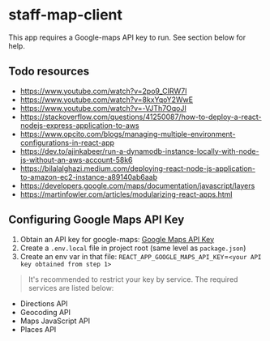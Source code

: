 # staff-map-client
This app requires a Google-maps API key to run. See section below for help.

## Todo resources
* https://www.youtube.com/watch?v=2po9_CIRW7I
* https://www.youtube.com/watch?v=8kxYqoY2WwE
* https://www.youtube.com/watch?v=-VJTh7OqoJI
* https://stackoverflow.com/questions/41250087/how-to-deploy-a-react-nodejs-express-application-to-aws
* https://www.opcito.com/blogs/managing-multiple-environment-configurations-in-react-app
* https://dev.to/ajinkabeer/run-a-dynamodb-instance-locally-with-node-js-without-an-aws-account-58k6
* https://bilalalghazi.medium.com/deploying-react-node-js-application-to-amazon-ec2-instance-a89140ab6aab
* https://developers.google.com/maps/documentation/javascript/layers
* https://martinfowler.com/articles/modularizing-react-apps.html


## Configuring Google Maps API Key

1. Obtain an API key for google-maps:
[Google Maps API Key](https://developers.google.com/maps/documentation/javascript/get-api-key)
2. Create a ```.env.local``` file in project root (same level as ```package.json```)
3. Create an env var in that file: ```REACT_APP_GOOGLE_MAPS_API_KEY```=```<your API key obtained from step 1>```

> It's recommended to restrict your key by service. The required services are listed below:

* Directions API
* Geocoding API
* Maps JavaScript API
* Places API


